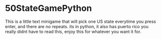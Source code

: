 # 50StateGamePython
This is a little text minigame that will pick one US state everytime you press enter, and there are no repeats. 
its in python, it also has puerto rico
you really didnt have to read this, enjoy this for whatever you want it for.
